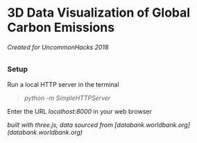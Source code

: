 # 3D Data Visualization of Global Carbon Emissions 
###### Created for UncommonHacks 2018

### Setup

Run a local HTTP server in the terminal
><em>python -m SimpleHTTPServer</em>

Enter the URL <em>localhost:8000</em> in your web browser


*built with three.js, data sourced from [databank.worldbank.org] (databank.worldbank.org)*



